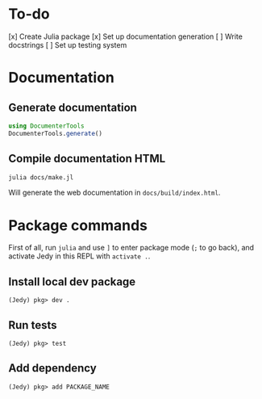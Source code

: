 # To-do

[x] Create Julia package
[x] Set up documentation generation
[ ] Write docstrings
[ ] Set up testing system


# Documentation

## Generate documentation

```julia
using DocumenterTools
DocumenterTools.generate()
```

## Compile documentation HTML

```bash
julia docs/make.jl
```

Will generate the web documentation in `docs/build/index.html`.

# Package commands

First of all, run `julia` and use `]` to enter package mode (`;` to go back), and activate Jedy in this REPL with `activate .`.

## Install local dev package

```
(Jedy) pkg> dev .
```

## Run tests

```
(Jedy) pkg> test
```

## Add dependency

```
(Jedy) pkg> add PACKAGE_NAME
```